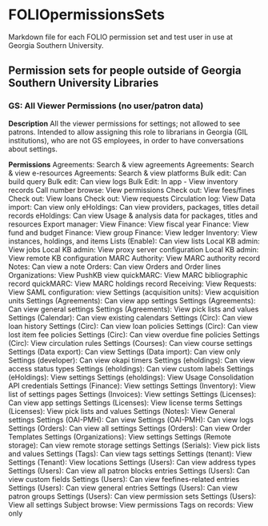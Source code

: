 # FOLIOpermissionsSets
Markdown file for each FOLIO permission set and test user in use at Georgia Southern University.

## Permission sets for people outside of Georgia Southern University Libraries

### GS:  All Viewer Permissions (no user/patron data)

**Description**
All the viewer permissions for settings; not allowed to see patrons.  Intended to allow assigning this role to librarians in Georgia (GIL institutions), who are not GS employees, in order to have conversations about settings.

**Permissions**
Agreements: Search & view agreements
Agreements: Search & view e-resources
Agreements: Search & view platforms
Bulk edit: Can build query
Bulk edit: Can view logs
Bulk Edit: In app - View inventory records
Call number browse: View permissions
Check out: View fees/fines
Check out: View loans
Check out: View requests
Circulation log: View
Data import: Can view only
eHoldings: Can view providers, packages, titles detail records
eHoldings: Can view Usage & analysis data for packages, titles and resources
Export manager: View
Finance: View fiscal year
Finance: View fund and budget
Finance: View group
Finance: View ledger
Inventory: View instances, holdings, and items
Lists (Enable): Can view lists
Local KB admin: View jobs
Local KB admin: View proxy server configuration
Local KB admin: View remote KB configuration
MARC Authority: View MARC authority record
Notes: Can view a note
Orders: Can view Orders and Order lines
Organizations: View
PushKB view
quickMARC: View MARC bibliographic record
quickMARC: View MARC holdings record
Receiving: View
Requests: View
SAML configuration: view
Settings (acquisition units): View acquisition units
Settings (Agreements): Can view app settings
Settings (Agreements): Can view general settings
Settings (Agreements): View pick lists and values
Settings (Calendar): Can view existing calendars
Settings (Circ): Can view loan history
Settings (Circ): Can view loan policies
Settings (Circ): Can view lost item fee policies
Settings (Circ): Can view overdue fine policies
Settings (Circ): View circulation rules
Settings (Courses): Can view course settings
Settings (Data export): Can view
Settings (Data import): Can view only
Settings (developer): Can view okapi timers
Settings (eholdings): Can view access status types
Settings (eholdings): Can view custom labels
Settings (eHoldings): View settings
Settings (eholdings): View Usage Consolidation API credentials
Settings (Finance): View settings
Settings (Inventory): View list of settings pages
Settings (Invoices): View settings
Settings (Licenses): Can view app settings
Settings (Licenses): View license terms
Settings (Licenses): View pick lists and values
Settings (Notes): View General settings
Settings (OAI-PMH): Can view
Settings (OAI-PMH): Can view logs
Settings (Orders): Can view all settings
Settings (Orders): Can view Order Templates
Settings (Organizations): View settings
Settings (Remote storage): Can view remote storage settings
Settings (Serials): View pick lists and values
Settings (Tags): Can view tags settings
Settings (tenant): View
Settings (Tenant): View locations
Settings (Users): Can view address types
Settings (Users): Can view all patron blocks entries
Settings (Users): Can view custom fields
Settings (Users): Can view feefines-related entries
Settings (Users): Can view general entries
Settings (Users): Can view patron groups
Settings (Users): Can view permission sets
Settings (Users): View all settings
Subject browse: View permissions
Tags on records: View only
